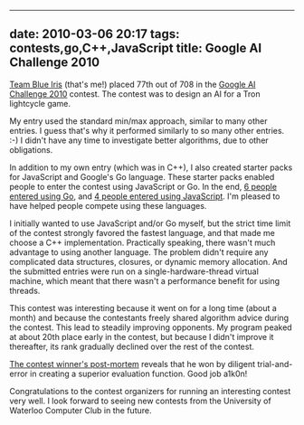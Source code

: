
---
date: 2010-03-06 20:17
tags: contests,go,C++,JavaScript
title: Google AI Challenge 2010
---

[Team Blue Iris](http://csclub.uwaterloo.ca/contest/profile.php?user_id=1515)
(that's me!) placed 77th out of 708 in the
[Google AI Challenge 2010](http://csclub.uwaterloo.ca/contest/) contest. The contest was to design
an AI for a Tron lightcycle game.

My entry used the standard min/max approach, similar to many other entries. I
guess that's why it performed similarly to so many other entries. :-) I didn't
have any time to investigate better algorithms, due to other obligations.

In addition to my own entry (which was in C++), I also created starter packs
for JavaScript and Google's Go language. These starter packs enabled people to
enter the contest using JavaScript or Go. In the end,
[6 people entered using Go](http://csclub.uwaterloo.ca/contest/language_profile.php?lang=Go), and
[4 people entered using JavaScript](http://csclub.uwaterloo.ca/contest/language_profile.php?lang=JavaScript).
I'm pleased to have helped people compete using these languages.

I initially wanted to use JavaScript and/or Go myself, but the strict time
limit of the contest strongly favored the fastest language, and that made me
choose a C++ implementation. Practically speaking, there wasn't much advantage
to using another language. The problem didn't require any complicated data
structures, closures, or dynamic memory allocation. And the submitted entries
were run on a single-hardware-thread virtual machine, which meant that there
wasn't a performance benefit for using threads.

This contest was interesting because it went on for a long time (about a
month) and because the contestants freely shared algorithm advice during the
contest. This lead to steadily improving opponents. My program peaked at about
20th place early in the contest, but because I didn't improve it thereafter,
its rank gradually declined over the rest of the contest.

[The contest winner's post-mortem](http://a1k0n.net/blah/archives/2010/03/index.html)
reveals that he won by diligent trial-and-error in creating a superior evaluation function. Good
job a1k0n!

Congratulations to the contest organizers for running an interesting contest
very well. I look forward to seeing new contests from the University of
Waterloo Computer Club in the future.
